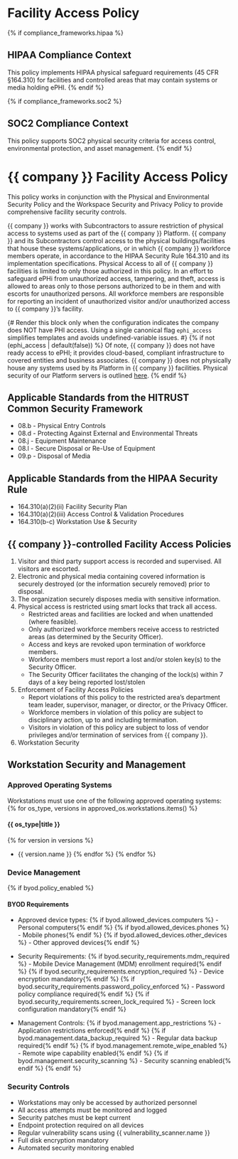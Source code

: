 # Facility Access Policy

{% if compliance_frameworks.hipaa %}
## HIPAA Compliance Context
This policy implements HIPAA physical safeguard requirements (45 CFR §164.310) for facilities and controlled areas that may contain systems or media holding ePHI.
{% endif %}

{% if compliance_frameworks.soc2 %}
## SOC2 Compliance Context
This policy supports SOC2 physical security criteria for access control, environmental protection, and asset management.
{% endif %}

# {{ company }} Facility Access Policy

This policy works in conjunction with the Physical and Environmental Security Policy and the Workspace Security and Privacy Policy to provide comprehensive facility security controls.

{{ company }} works with Subcontractors to assure restriction of physical access to systems used as part of the {{ company }} Platform. {{ company }} and its Subcontractors control access to the physical buildings/facilities that house these systems/applications, or in which {{ company }} workforce members operate, in accordance to the HIPAA Security Rule 164.310 and its implementation specifications. Physical Access to all of {{ company }} facilities is limited to only those authorized in this policy. In an effort to safeguard ePHi from unauthorized access, tampering, and theft, access is allowed to areas only to those persons authorized to be in them and with escorts for unauthorized persons. All workforce members are responsible for reporting an incident of unauthorized visitor and/or unauthorized access to {{ company }}’s facility.

{# Render this block only when the configuration indicates the company does NOT have PHI access.
	Using a single canonical flag `ephi_access` simplifies templates and avoids undefined-variable issues. #}
{% if not (ephi_access | default(false)) %}
Of note, {{ company }} does not have ready access to ePHI; it provides cloud-based, compliant infrastructure to covered entities and business associates. {{ company }} does not physically house any systems used by its Platform in {{ company }} facilities. Physical security of our Platform servers is outlined [here](http://broadcast.rackspace.com/downloads/pdfs/RackspaceSecurityApproach.pdf).
{% endif %}

## Applicable Standards from the HITRUST Common Security Framework

* 08.b - Physical Entry Controls
* 08.d - Protecting Against External and Environmental Threats
* 08.j - Equipment Maintenance
* 08.l - Secure Disposal or Re-Use of Equipment
* 09.p - Disposal of Media

## Applicable Standards from the HIPAA Security Rule

* 164.310(a)(2)(ii) Facility Security Plan
* 164.310(a)(2)(iii) Access Control & Validation Procedures
* 164.310(b-c) Workstation Use & Security

## {{ company }}-controlled Facility Access Policies

1. Visitor and third party support access is recorded and supervised. All visitors are escorted.
5. Electronic and physical media containing covered information is securely destroyed (or the information securely removed) prior to disposal.
6. The organization securely disposes media with sensitive information.
7. Physical access is restricted using smart locks that track all access.
	* Restricted areas and facilities are locked and when unattended (where feasible).
	* Only authorized workforce members receive access to restricted areas (as determined by the Security Officer).
	* Access and keys are revoked upon termination of workforce members.
	* Workforce members must report a lost and/or stolen key(s) to the Security Officer.
	* The Security Officer facilitates the changing of the lock(s) within 7 days of a key being reported lost/stolen
8. Enforcement of Facility Access Policies
	* Report violations of this policy to the restricted area’s department team leader, supervisor, manager, or director, or the Privacy Officer.
	* Workforce members in violation of this policy are subject to disciplinary action, up to and including termination.
	* Visitors in violation of this policy are subject to loss of vendor privileges and/or termination of services from {{ company }}. 
9. Workstation Security
## Workstation Security and Management

### Approved Operating Systems
Workstations must use one of the following approved operating systems:
{% for os_type, versions in approved_os.workstations.items() %}
#### {{ os_type|title }}
{% for version in versions %}
* {{ version.name }}
{% endfor %}
{% endfor %}

### Device Management
{% if byod.policy_enabled %}
#### BYOD Requirements
* Approved device types:
{% if byod.allowed_devices.computers %}  - Personal computers{% endif %}
{% if byod.allowed_devices.phones %}  - Mobile phones{% endif %}
{% if byod.allowed_devices.other_devices %}  - Other approved devices{% endif %}

* Security Requirements:
{% if byod.security_requirements.mdm_required %}  - Mobile Device Management (MDM) enrollment required{% endif %}
{% if byod.security_requirements.encryption_required %}  - Device encryption mandatory{% endif %}
{% if byod.security_requirements.password_policy_enforced %}  - Password policy compliance required{% endif %}
{% if byod.security_requirements.screen_lock_required %}  - Screen lock configuration mandatory{% endif %}

* Management Controls:
{% if byod.management.app_restrictions %}  - Application restrictions enforced{% endif %}
{% if byod.management.data_backup_required %}  - Regular data backup required{% endif %}
{% if byod.management.remote_wipe_enabled %}  - Remote wipe capability enabled{% endif %}
{% if byod.management.security_scanning %}  - Security scanning enabled{% endif %}
{% endif %}

### Security Controls
* Workstations may only be accessed by authorized personnel
* All access attempts must be monitored and logged
* Security patches must be kept current
* Endpoint protection required on all devices
* Regular vulnerability scans using {{ vulnerability_scanner.name }}
* Full disk encryption mandatory
* Automated security monitoring enabled
